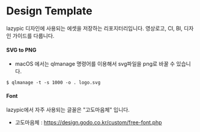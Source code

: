 # Design Template
lazypic 디자인에 사용되는 에셋을 저장하는 리포지터리입니다.
영상로고, CI, BI, 디자인 가이드를 다룹니다.

#### SVG to PNG
- macOS 에서는 qlmanage 명령어를 이용해서 svg파일을 png로 바꿀 수 있습니다.

```
$ qlmanage -t -s 1000 -o . logo.svg
```

#### Font
lazypic에서 자주 사용되는 글꼴은 "고도마음체" 입니다.


- 고도마음체 : https://design.godo.co.kr/custom/free-font.php


